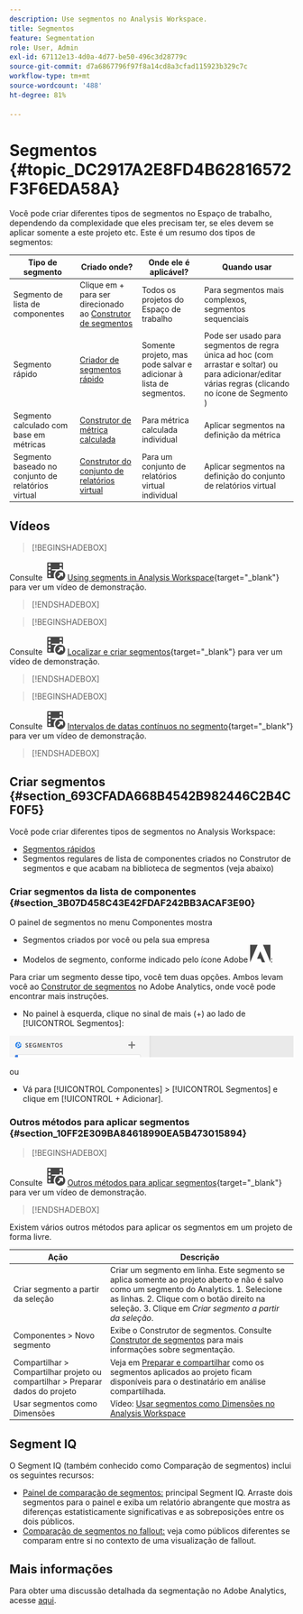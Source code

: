 ```yaml
---
description: Use segmentos no Analysis Workspace.
title: Segmentos
feature: Segmentation
role: User, Admin
exl-id: 67112e13-4d0a-4d77-be50-496c3d28779c
source-git-commit: d7a6867796f97f8a14cd8a3cfad115923b329c7c
workflow-type: tm+mt
source-wordcount: '488'
ht-degree: 81%

---
```



# Segmentos {#topic_DC2917A2E8FD4B62816572F3F6EDA58A}

Você pode criar diferentes tipos de segmentos no Espaço de trabalho, dependendo da complexidade que eles precisam ter, se eles devem se aplicar somente a este projeto etc. Este é um resumo dos tipos de segmentos:

| Tipo de segmento | Criado onde? | Onde ele é aplicável? | Quando usar |
| --- | --- | --- | --- |
| Segmento de lista de componentes | Clique em + para ser direcionado ao [Construtor de segmentos](/help/components/segmentation/segmentation-workflow/seg-build.md) | Todos os projetos do Espaço de trabalho | Para segmentos mais complexos, segmentos sequenciais |
| Segmento rápido | [Criador de segmentos rápido](/help/analyze/analysis-workspace/components/segments/quick-segments.md) | Somente projeto, mas pode salvar e adicionar à lista de segmentos. | Pode ser usado para segmentos de regra única ad hoc (com arrastar e soltar) ou para adicionar/editar várias regras (clicando no ícone de Segmento ) |
| Segmento calculado com base em métricas | [Construtor de métrica calculada](https://experienceleague.adobe.com/docs/analytics/components/calculated-metrics/calcmetric-workflow/metrics-with-segments.html?lang=pt-BR) | Para métrica calculada individual | Aplicar segmentos na definição da métrica |
| Segmento baseado no conjunto de relatórios virtual | [Construtor do conjunto de relatórios virtual](https://experienceleague.adobe.com/docs/analytics/components/virtual-report-suites/vrs-workflow/vrs-create.html?lang=pt-BR) | Para um conjunto de relatórios virtual individual | Aplicar segmentos na definição do conjunto de relatórios virtual |

## Vídeos

>[!BEGINSHADEBOX]

Consulte ![VideoCheckedOut](/help/assets/icons/VideoCheckedOut.svg) [Using segments in Analysis Workspace](https://video.tv.adobe.com/v/23977?quality=12&learn=on){target="_blank"} para ver um vídeo de demonstração.

>[!ENDSHADEBOX]


>[!BEGINSHADEBOX]

Consulte ![VideoCheckedOut](/help/assets/icons/VideoCheckedOut.svg) [Localizar e criar segmentos](https://video.tv.adobe.com/v/334092?quality=12&learn=on){target="_blank"} para ver um vídeo de demonstração.

>[!ENDSHADEBOX]


>[!BEGINSHADEBOX]

Consulte ![VideoCheckedOut](/help/assets/icons/VideoCheckedOut.svg) [Intervalos de datas contínuos no segmento](https://video.tv.adobe.com/v/25403?quality=12&learn=on){target="_blank"} para ver um vídeo de demonstração.

>[!ENDSHADEBOX]


## Criar segmentos {#section_693CFADA668B4542B982446C2B4CF0F5}

Você pode criar diferentes tipos de segmentos no Analysis Workspace:

* [Segmentos rápidos](/help/analyze/analysis-workspace/components/segments/quick-segments.md)
* Segmentos regulares de lista de componentes criados no Construtor de segmentos e que acabam na biblioteca de segmentos (veja abaixo)

### Criar segmentos da lista de componentes {#section_3B07D458C43E42FDAF242BB3ACAF3E90}

O painel de segmentos no menu Componentes mostra

* Segmentos criados por você ou pela sua empresa
* Modelos de segmento, conforme indicado pelo ícone Adobe ![AdobeLogoSmall](/help/assets/icons/AdobeLogoSmall.svg):


Para criar um segmento desse tipo, você tem duas opções. Ambos levam você ao [Construtor de segmentos](/help/components/segmentation/segmentation-workflow/seg-build.md) no Adobe Analytics, onde você pode encontrar mais instruções.

* No painel à esquerda, clique no sinal de mais (+) ao lado de [!UICONTROL Segmentos]:

![](assets/create-seg.png)

ou

* Vá para [!UICONTROL Componentes] > [!UICONTROL Segmentos] e clique em [!UICONTROL + Adicionar].


### Outros métodos para aplicar segmentos {#section_10FF2E309BA84618990EA5B473015894}


>[!BEGINSHADEBOX]

Consulte ![VideoCheckedOut](/help/assets/icons/VideoCheckedOut.svg) [Outros métodos para aplicar segmentos](https://video.tv.adobe.com/v/30994?quality=12&learn=on){target="_blank"} para ver um vídeo de demonstração.

>[!ENDSHADEBOX]

Existem vários outros métodos para aplicar os segmentos em um projeto de forma livre.

| Ação | Descrição |
|--- |--- |
| Criar segmento a partir da seleção | Criar um segmento em linha. Este segmento se aplica somente ao projeto aberto e não é salvo como um segmento do Analytics. 1. Selecione as linhas.  2. Clique com o botão direito na seleção.  3. Clique em *Criar segmento a partir da seleção*. |
| Componentes > Novo segmento | Exibe o Construtor de segmentos. Consulte [Construtor de segmentos](https://experienceleague.adobe.com/docs/analytics/components/segmentation/segmentation-workflow/seg-build.html?lang=pt-BR) para mais informações sobre segmentação. |
| Compartilhar > Compartilhar projeto ou compartilhar > Preparar dados do projeto | Veja em [Preparar e compartilhar](https://experienceleague.adobe.com/docs/analytics/analyze/analysis-workspace/curate-share/curate.html?lang=pt-BR#concept_4A9726927E7C44AFA260E2BB2721AFC6) como os segmentos aplicados ao projeto ficam disponíveis para o destinatário em análise compartilhada. |
| Usar segmentos como Dimensões | Vídeo: [Usar segmentos como Dimensões no Analysis Workspace](https://experienceleague.adobe.com/docs/analytics-learn/tutorials/analysis-workspace/applying-segments/using-segments-as-dimensions-in-analysis-workspace.html?lang=pt-BR) |

## Segment IQ

O Segment IQ (também conhecido como Comparação de segmentos) inclui os seguintes recursos:

* [Painel de comparação de segmentos:](/help/analyze/analysis-workspace/c-panels/c-segment-comparison/segment-comparison.md) principal Segment IQ. Arraste dois segmentos para o painel e exiba um relatório abrangente que mostra as diferenças estatisticamente significativas e as sobreposições entre os dois públicos.
* [Comparação de segmentos no fallout:](/help/analyze/analysis-workspace/visualizations/fallout/compare-segments-fallout.md) veja como públicos diferentes se comparam entre si no contexto de uma visualização de fallout.

## Mais informações

Para obter uma discussão detalhada da segmentação no Adobe Analytics, acesse [aqui](/help/components/segmentation/seg-overview.md).
